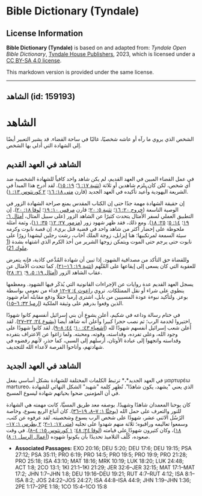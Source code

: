 # Bible Dictionary (Tyndale)

## License Information

**Bible Dictionary (Tyndale)** is based on and adapted from: _Tyndale Open Bible Dictionary_, [Tyndale House Publishers](https://tyndaleopenresources.com/), 2023, which is licensed under a [CC BY-SA 4.0 license](https://creativecommons.org/licenses/by-sa/4.0/legalcode.en).

This markdown version is provided under the same license.



--------------------------------

## الشاهد (id: 159193)

الشاهد
======

الشخص الذي يروي ما رآه أو عاشه شخصيًا، غالبًا في ساحة القضاء. قد يشير التعبير أيضًا إلى الشهادة التي أدلى بها الشخص.

الشاهد في العهد القديم
----------------------

في عمل القضاء المبين في العهد القديم، لم يكن شاهد واحد كافياً للشهادة الشخصية ضد أي شخص، لكن كان يلزم شاهدين أو ثلاثة ([تثنية ١٧: ٦](https://ref.ly/Deut17:6)؛ [١٩: ١٥](https://ref.ly/Deut19:15)). لقد أُدرج هذا المبدأ في الشريعة اليهودية وأُعيد تأكيده في العهد الجديد (قارن [متى ١٨: ١٦](https://ref.ly/Matt18:16)؛ [٢ كورنثوس ١٣: ١](https://ref.ly/2Cor13:1)).

إن حقيقة الشهادة مهمة جدًا حتى إن الكتاب المقدس يمنع صراحة الشهادة الزور في الوصية التاسعة ([خروج ٢٠: ١٦](https://ref.ly/Exod20:16)؛ [تثنية ٥: ٢٠](https://ref.ly/Deut5:20)؛ قارن [مرقس ١٠: ١٩](https://ref.ly/Mark10:19)؛ [لوقا ١٨: ٢٠](https://ref.ly/Luke18:20)). إن التطبيق العملي لسفر الأمثال يتحدث كثيرًا عن الشاهد الزور (على سبيل المثال، [أمثال ٦: ١٩](https://ref.ly/Prov6:19)؛ [١٤: ٥](https://ref.ly/Prov14:5)؛ [٢٥: ١٨](https://ref.ly/Prov25:18)). ومع ذلك، فقد ظهر شهود زور ([مزمور ٢٧: ١٢](https://ref.ly/Ps27:12)؛ [٣٥: ١١](https://ref.ly/Ps35:11))، وثمة أمثلة ملحوظة على إحضار أكثر من شاهد واحد في قضية قتل بريء. إن قصة نابوت وكرمه سيئة السمعة لمرتكبيها؛ هنا إيزابل، زوجة الملك آخاب، رشت رجلين ليشهدا زورًا على نابوت حتى يرجم حتى الموت ويتمكن زوجها الشرير من أخذ الكرم الذي اشتهاه بشدة ([1 ملوك 21](https://ref.ly/1Kgs21:1-1Kgs21:29)).

وللقضاة حق التأكد من مصداقية الشهود. إذا تبين أن شهادة المُدَّعي كاذبة، فإنه يتعرض للعقوبة التي كان يسعى إلى إيقاعها على المُتَّهم ([تثنية ١٩: ١٦–٢١](https://ref.ly/Deut19:16-Deut19:21)). كما تتحدث الأمثال عن عقاب الشاهد الزور ([أمثال ١٩: ٥، ٩](https://ref.ly/Prov19:5)؛ [٢١: ٢٨](https://ref.ly/Prov21:28)).

يسجل العهد القديم عدة روايات عن الإجراءات القانونية التي يُذكَر فيها الشهود. ومعظمها ينطوي على شراء أو نقل الممتلكات. تروي [راعوث ٤: ٧–١٢](https://ref.ly/Ruth4:7-Ruth4:12) فداء من نعومي بواسطة بوعز. ولتأكيد نبوءة عودة المسبيين من بابل، اشترى إرميا حقلًا ودفع مقابله أمام شهود الذين وقعوا بدرهم على وثيقة الملكية ([إرميا ٣٢: ٦–١٥](https://ref.ly/Jer32:6-Jer32:15)).

في ختام رسالة وداعه في شكيم، أعلن يشوع أن بني إسرائيل أنفسهم كانوا شهودًا اختيروا لخدمة الرب؛ ثم نصب حجرا كبيرا وأعلن أنه شاهد أيضا ([يشوع ٢٤: ٢٢–٢٧](https://ref.ly/Josh24:22-Josh24:27)). لقد أُعلن شعب إسرائيل أنفسهم شهودًا لله ([إشعياء ٤٣: ١٠](https://ref.ly/Isa43:10)؛ [٤٤: ٨–٩](https://ref.ly/Isa44:8-Isa44:9)). لقد كانوا شهودًا على وجود الله، وعلى تفرده، وقداسته، وقوته، ومحبته. ولما زاغوا عن الاعتراف بتفرده وقداسته واتجهوا إلى عبادة الأوثان، أرسلهم إلى السبي، كما حذر، لأنهم رفضوه في شهادتهم، وأتاحوا الفرصة لأعداء الله للتجديف.

الشاهد في العهد الجديد
----------------------

في العهد الجديد*،* ترتبط الكلمات المختلفة للشهادة بشكل أساسي بفعل μαρτυρέω martureo، الذي يعني "يشهد، يكون شاهدًا". تُظهِر كلمة "شهيد" الشكل النهائي للشهادة في أن المؤمنين ضحوا بحياتهم شهادة ليسوع المسيح.

كان يوحنا المعمدان شاهدًا وشهيدًا. بوصفه معد طريق المسيَّا، كانت مهمته هي الشهادة للنور والتعرف على حمل الله ([يوحنَّا ١: ٧–٨، ١٩–٣٦](https://ref.ly/John1:7-John1:8)). كان أتباع الربع يسوع، وخاصة الرُسُل الاثني عشر، شهودًا على شخص الرب يسوع وشخصيته. لقد عرفوه عن كثب، وسمعوا تعاليمه وراقبوه؛ ثلاثة منهم شهدوا على تجليه ([متى ١٧: ١–٢](https://ref.ly/Matt17:1-Matt17:2)؛ [٢ بطرس ١: ١٧–١٨](https://ref.ly/2Pet1:17-2Pet1:18))، وكان كثيرون شهودًا على قيامته ([لوقا ٢٤: ٤٨](https://ref.ly/Luke24:48)؛ [١ كورنثوس ١٥: ٤–٨](https://ref.ly/1Cor15:4-1Cor15:8)). في وقت صعوده، كُلِّف التلاميذ تحديدًا بأن يكونوا شهوده ([أعمال الرسل ١: ٨](https://ref.ly/Acts1:8)).

* **Associated Passages:** EXO 20:16; DEU 5:20; DEU 17:6; DEU 19:15; PSA 27:12; PSA 35:11; PRO 6:19; PRO 14:5; PRO 19:5; PRO 19:9; PRO 21:28; PRO 25:18; ISA 43:10; MAT 18:16; MRK 10:19; LUK 18:20; LUK 24:48; ACT 1:8; 2CO 13:1; 1KI 21:1–1KI 21:29; JER 32:6–JER 32:15; MAT 17:1–MAT 17:2; JHN 1:7–JHN 1:8; DEU 19:16–DEU 19:21; RUT 4:7–RUT 4:12; ISA 8:1–ISA 8:2; JOS 24:22–JOS 24:27; ISA 44:8–ISA 44:9; JHN 1:19–JHN 1:36; 2PE 1:17–2PE 1:18; 1CO 15:4–1CO 15:8

